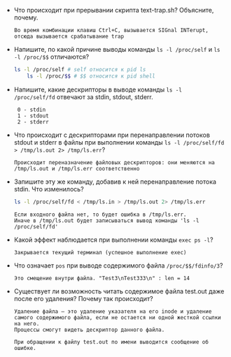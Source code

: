 * Что происходит при прерывании скрипта text-trap.sh? Объясните, почему.
	```
	Во время комбинации клавиш Ctrl+C, вызывается SIGnal INTerupt, отсюда вызывается срабатывание trap
	```
* Напишите, по какой причине выводы команды `ls -l /proc/self` и `ls -l /proc/$$` отличаются?
	```sh
	ls -l /proc/self # self относится к pid ls
    	ls -l /proc/$$ # $$ относится к pid shell
	```
* Напишите, какие дескрипторы в выводе команды `ls -l /proc/self/fd` отвечают за stdin, stdout, stderr.
	```
     0 - stdin
     1 - stdout
     2 - stderr
	```
* Что происходит с дескрипторами при перенаправлении потоков stdout и stderr в файлы при выполнении команды `ls -l /proc/self/fd > /tmp/ls.out 2> /tmp/ls.err`?
	```
	Происходит переназначение файловых дескрипторов: они меняются на /tmp/ls.out и /tmp/ls.err соответственно
	```
* Запишите эту же команду, добавив к ней перенаправление потока stdin. Что изменилось?
	```sh
	ls -l /proc/self/fd < /tmp/ls.in > /tmp/ls.out 2> /tmp/ls.err
	```
	```
	Если входного файла нет, то будет ошибка в /tmp/ls.err.
	Иначе в /tmp/ls.out будет записываться вывод команды 'ls -l /proc/self/fd'
	```
* Какой эффект наблюдается при выполнении команды `exec ps -l`?
	```
	Закрывается текущий терминал (успешное выполнение exec)
	```
* Что означает `pos` при выводе содержимого файла `/proc/$$/fdinfo/3`?
	```
	Это смещение внутри файла. "Test3\nTest333\n" : len = 14
	```
* Существует ли возможность читать содержимое файла test.out даже после его удаления? Почему так происходит?
	```
	Удаление файла — это удаление указателя на его inode и удаление самого содержимого файла, если не остается ни одной жесткой ссылки на него.
	Процессы смогут видеть дескриптор данного файла.

	При обращении к файлу test.out по имени выводится сообщение об ошибке.

	```
